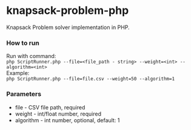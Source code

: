 # knapsack-problem-php
Knapsack Problem solver implementation in PHP.

### How to run
Run with command:<br/>
`php ScriptRunner.php --file=<file_path - string> --weight=<int> --algorithm=<int>`<br/>
Example: <br/>
`php ScriptRunner.php --file=file.csv --weight=50 --algorithm=1`

### Parameters
* file - CSV file path, required
* weight - int/float number, required
* algorithm - int number, optional, default: 1
